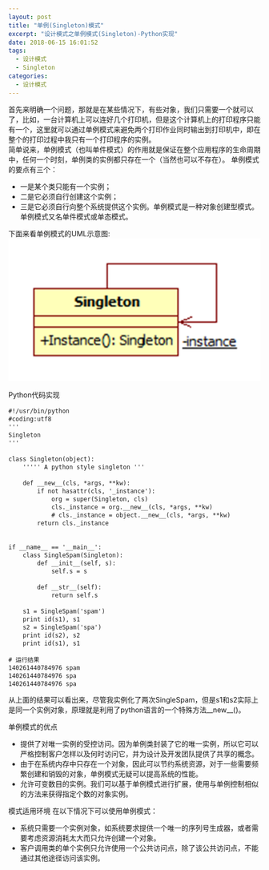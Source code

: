 ```yaml
---
layout: post
title: "单例(Singleton)模式"
excerpt: "设计模式之单例模式(Singleton)-Python实现"
date: 2018-06-15 16:01:52
tags:
  - 设计模式
  - Singleton
categories:
  - 设计模式
---
```


首先来明确一个问题，那就是在某些情况下，有些对象，我们只需要一个就可以了，比如，一台计算机上可以连好几个打印机，但是这个计算机上的打印程序只能有一个，这里就可以通过单例模式来避免两个打印作业同时输出到打印机中，即在整个的打印过程中我只有一个打印程序的实例。  
简单说来，单例模式（也叫单件模式）的作用就是保证在整个应用程序的生命周期中，任何一个时刻，单例类的实例都只存在一个（当然也可以不存在）。
单例模式的要点有三个：
* 一是某个类只能有一个实例；
* 二是它必须自行创建这个实例；
* 三是它必须自行向整个系统提供这个实例。单例模式是一种对象创建型模式。单例模式又名单件模式或单态模式。

下面来看单例模式的UML示意图:  
![](/assets/images/design_pattern/singleton)


Python代码实现
```
#!/usr/bin/python
#coding:utf8
'''
Singleton
'''

class Singleton(object):
    ''''' A python style singleton '''

    def __new__(cls, *args, **kw):
        if not hasattr(cls, '_instance'):
            org = super(Singleton, cls)
            cls._instance = org.__new__(cls, *args, **kw)
            # cls._instance = object.__new__(cls, *args, **kw)
        return cls._instance


if __name__ == '__main__':
    class SingleSpam(Singleton):
        def __init__(self, s):
            self.s = s

        def __str__(self):
            return self.s

    s1 = SingleSpam('spam')
    print id(s1), s1
    s2 = SingleSpam('spa')
    print id(s2), s2
    print id(s1), s1

# 运行结果
140261440784976 spam
140261440784976 spa
140261440784976 spa
```

从上面的结果可以看出来，尽管我实例化了两次SingleSpam，但是s1和s2实际上是同一个实例对象，原理就是利用了python语言的一个特殊方法__new__()。

单例模式的优点  
* 提供了对唯一实例的受控访问。因为单例类封装了它的唯一实例，所以它可以严格控制客户怎样以及何时访问它，并为设计及开发团队提供了共享的概念。
* 由于在系统内存中只存在一个对象，因此可以节约系统资源，对于一些需要频繁创建和销毁的对象，单例模式无疑可以提高系统的性能。
* 允许可变数目的实例。我们可以基于单例模式进行扩展，使用与单例控制相似的方法来获得指定个数的对象实例。

模式适用环境
在以下情况下可以使用单例模式：
* 系统只需要一个实例对象，如系统要求提供一个唯一的序列号生成器，或者需要考虑资源消耗太大而只允许创建一个对象。
* 客户调用类的单个实例只允许使用一个公共访问点，除了该公共访问点，不能通过其他途径访问该实例。
